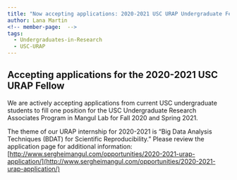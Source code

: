 ```yaml
---
title: "Now accepting applications: 2020-2021 USC URAP Undergraduate Fellow!"
author: Lana Martin
<!-- member-page:  -->
tags:
  - Undergraduates-in-Research
  - USC-URAP
---
```


## Accepting applications for the 2020-2021 USC URAP Fellow

We are actively accepting applications from current USC undergraduate students to fill one position for the USC Undergraduate Research Associates Program in Mangul Lab for Fall 2020 and Spring 2021.

The theme of our URAP internship for 2020-2021 is “Big Data Analysis Techniques (BDAT) for Scientific Reproducibility.” Please review the application page for additional information: [http://www.sergheimangul.com/opportunities/2020-2021-urap-application/](http://www.sergheimangul.com/opportunities/2020-2021-urap-application/)


